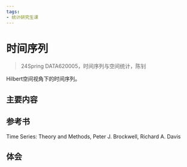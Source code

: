 ```yaml
---
tags:
- 统计研究生课
---
```


# 时间序列
> 24Spring DATA620005，时间序列与空间统计，陈钊

Hilbert空间视角下的时间序列。

## 主要内容

## 参考书
Time Series: Theory and Methods, Peter J. Brockwell, Richard A. Davis

## 体会